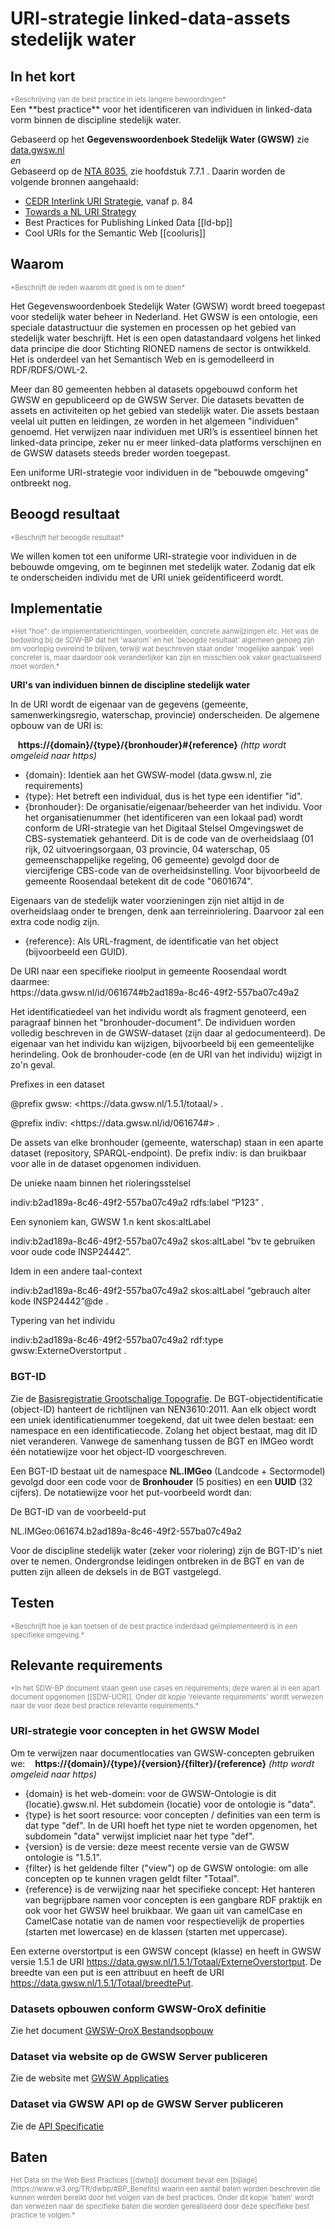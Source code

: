 # URI-strategie linked-data-assets stedelijk water

## In het kort
<div style="color:gray;font-size:0.8em;">*Beschrijving van de best practice in iets langere bewoordingen*</div>
Een **best practice** voor het identificeren van individuen in linked-data vorm binnen de discipline stedelijk water.

Gebaseerd op het **Gegevenswoordenboek Stedelijk Water (GWSW)** zie [data.gwsw.nl](https://data.gwsw.nl)  
*en*  
Gebaseerd op de [NTA 8035](https://www.nen.nl/NEN-Shop/Norm/NTA-80352020-nl.htm), zie hoofdstuk 7.7.1 . 
Daarin worden de volgende bronnen aangehaald:
* [CEDR Interlink URI Strategie](https://www.roadotl.eu/static/media/INTERLINK_D4._Defining_the_Principles_9Okqubw.PDF), vanaf p. 84
* [Towards a NL URI Strategy](https://www.geonovum.nl/uploads/documents/D1-2013-09-19_Towards_a_NL_URI_Strategy.pdf) 
* Best Practices for Publishing Linked Data [[ld-bp]]
* Cool URIs for the Semantic Web [[cooluris]]

## Waarom
<div style="color:gray;font-size:0.8em;">*Beschrijft de reden waarom dit goed is om te doen*</div>

Het Gegevenswoordenboek Stedelijk Water (GWSW) wordt breed toegepast voor stedelijk water beheer in Nederland. Het GWSW is een ontologie, een speciale datastructuur die systemen en processen op het gebied van stedelijk water beschrijft. Het is een open datastandaard volgens het linked data principe die door Stichting RIONED namens de sector is ontwikkeld. Het is onderdeel van het Semantisch Web en is gemodelleerd in RDF/RDFS/OWL-2. 

Meer dan 80 gemeenten hebben al datasets opgebouwd conform het GWSW en gepubliceerd op de GWSW Server. Die datasets bevatten de assets en activiteiten op het gebied van stedelijk water. Die assets bestaan veelal uit putten en leidingen, ze worden in het algemeen "individuen" genoemd. Het verwijzen naar individuen met URI’s is essentieel binnen het linked-data principe, zeker nu er meer linked-data platforms verschijnen en de GWSW datasets steeds breder worden toegepast.

Een uniforme URI-strategie voor individuen in de "bebouwde omgeving" ontbreekt nog. 

## Beoogd resultaat
<div style="color:gray;font-size:0.8em;">*Beschrijft het beoogde resultaat*</div>

We willen komen tot een uniforme URI-strategie voor individuen in de bebouwde omgeving, om te beginnen met stedelijk water. Zodanig dat elk te onderscheiden individu met de URI uniek geïdentificeerd wordt. 

## Implementatie

<div style="color:gray;font-size:0.8em;">*Het "hoe": de implementatierichtingen, voorbeelden, concrete aanwijzingen etc. Het was de bedoeling bij de SDW-BP dat het 'waarom' en het 'beoogde resultaat' algemeen genoeg zijn om voorlopig overeind te blijven, terwijl wat beschreven staat onder 'mogelijke aanpak' veel concreter is, maar daardoor ook veranderlijker kan zijn en misschien ook vaker geactualiseerd moet worden.*</div>

**URI's van individuen binnen de discipline stedelijk water**

In de URI wordt de eigenaar van de gegevens (gemeente, samenwerkingsregio, waterschap, provincie) onderscheiden.
De algemene opbouw van de URI is:

&nbsp;&nbsp;&nbsp;**https://{domain}/{type}/{bronhouder}#{reference}** *(http wordt omgeleid naar https)*

* {domain}: Identiek aan het GWSW-model (data.gwsw.nl, zie requirements)
* {type}: Het betreft een individual, dus is het type een identifier "id".
* {bronhouder}: De organisatie/eigenaar/beheerder van het individu. Voor het organisatienummer (het identificeren van een lokaal pad) wordt conform de URI-strategie van het Digitaal Stelsel Omgevingswet de CBS-systematiek gehanteerd. Dit is de code van de overheidslaag (01 rijk, 02 uitvoeringsorgaan, 03 provincie, 04 waterschap, 05 gemeenschappelijke regeling, 06 gemeente) gevolgd door de viercijferige CBS-code van de overheidsinstelling. Voor bijvoorbeeld de gemeente Roosendaal betekent dit de code "0601674".
<div class="note" title="Andere bronhouder"> <!-- afgeleide titeltekst werkte niet voor remarks -->
Eigenaars van de stedelijk water voorzieningen zijn niet altijd in de overheidslaag onder te brengen, denk aan terreinriolering. Daarvoor zal een extra code nodig zijn.
</div>

* {reference}: Als URL-fragment, de identificatie van het object (bijvoorbeeld een GUID).

<div class="example"><div class="example-title marker">De URI naar een specifieke rioolput in gemeente Roosendaal wordt daarmee:</div>
https://data.gwsw.nl/id/061674#b2ad189a-8c46-49f2-557ba07c49a2 
</div>

Het identificatiedeel van het individu wordt als fragment genoteerd, een paragraaf binnen het "bronhouder-document".
De individuen worden volledig beschreven in de GWSW-dataset (zijn daar al gedocumenteerd). De eigenaar van het individu kan wijzigen, bijvoorbeeld bij een gemeentelijke herindeling. Ook de bronhouder-code (en de URI van het individu) wijzigt in zo'n geval.

<div class="example"><div class="example-title marker"><span>Prefixes in een dataset</span></div>
<p>@prefix gwsw: &lt;https://data.gwsw.nl/1.5.1/totaal/&gt; .</p>
<p>@prefix indiv: &lt;https://data.gwsw.nl/id/061674#&gt; .</p>
</div>

De assets van elke bronhouder (gemeente, waterschap) staan in een aparte dataset (repository, SPARQL-endpoint). De prefix indiv: is dan bruikbaar voor alle in de dataset opgenomen individuen.

<div class="example"><div class="example-title marker"><span>De unieke naam binnen het rioleringsstelsel</span></div>
<p>indiv:b2ad189a-8c46-49f2-557ba07c49a2 rdfs:label “P123” . </p>
</div>

<div class="example"><div class="example-title marker"><span>Een synoniem kan, GWSW 1.n kent skos:altLabel</span></div>
<p>indiv:b2ad189a-8c46-49f2-557ba07c49a2 skos:altLabel “bv te gebruiken voor oude code INSP24442”.</p>
</div>

<div class="example"><div class="example-title marker"><span>Idem in een andere taal-context</span></div>
<p>indiv:b2ad189a-8c46-49f2-557ba07c49a2 skos:altLabel “gebrauch alter kode INSP24442”@de .</p>
</div>

<div class="example"><div class="example-title marker"><span>Typering van het individu</span></div>
<p>indiv:b2ad189a-8c46-49f2-557ba07c49a2	rdf:type gwsw:ExterneOverstortput .</p>
</div>

<div class="note" title="Ter overweging: Alternatieve notaties"> <!-- afgeleide titeltekst werkte niet voor remarks -->
<h3>BGT-ID</h3> 
Zie de <a href="https://docs.geostandaarden.nl/imgeo/catalogus/bgt/">Basisregistratie Grootschalige Topografie</a>. De BGT-objectidentificatie (object-ID) hanteert de richtlijnen van NEN3610:2011. Aan elk object wordt een uniek identificatienummer toegekend, dat uit twee delen bestaat: een namespace en een identificatiecode. Zolang het object bestaat, mag dit ID niet ver­an­deren. Vanwege de samenhang tussen de BGT en IMGeo wordt één notatiewijze voor het object-ID voorgeschreven.

Een BGT-ID bestaat uit de namespace <b>NL.IMGeo</b> (Landcode + Sectormodel) gevolgd door een code voor de <b>Bronhouder</b> (5 posities) en een <b>UUID</b> (32 cijfers).
De notatiewijze voor het put-voorbeeld wordt dan:

<div class="example"><div class="example-title marker"><span>De BGT-ID van de voorbeeld-put</span></div>
<p>NL.IMGeo:061674.b2ad189a-8c46-49f2-557ba07c49a2</p>
</div>

Voor de discipline stedelijk water (zeker voor riolering) zijn de BGT-ID's niet over te nemen. Ondergrondse leidingen ontbreken in de BGT en van de putten zijn alleen de deksels in de BGT vastgelegd.

</div>

## Testen 
<div style="color:gray;font-size:0.8em;">*Beschrijft hoe je kan toetsen of de best practice inderdaad geïmplementeerd is in een specifieke omgeving.*</div>

## Relevante requirements
<div style="color:gray;font-size:0.8em;">*In het SDW-BP document staan geen use cases en requirements; deze waren al in een apart document opgenomen [[SDW-UCR]]. Onder dit kopje 'relevante requirements' wordt verwezen naar de voor deze best practice relevante requirements.*</div>

### URI-strategie voor concepten in het GWSW Model

Om te verwijzen naar documentlocaties van GWSW-concepten gebruiken we:
&nbsp;&nbsp;&nbsp;**https://{domain}/{type}/{version}/{filter}/{reference}** *(http wordt omgeleid naar https)*

* {domain} is het web-domein: voor de GWSW-Ontologie is dit {locatie}.gwsw.nl. Het subdomein {locatie} voor de ontologie is "data".
* {type} is het soort resource: voor concepten / definities van een term is dat type "def". In de URI hoeft het type niet te worden opgenomen, het subdomein "data" verwijst impliciet naar het type "def".
* {version} is de versie: deze meest recente versie van de GWSW ontologie is "1.5.1".
* {filter} is het geldende filter ("view") op de GWSW ontologie: om alle concepten op te kunnen vragen geldt filter "Totaal".
* {reference} is de verwijzing naar het specifieke concept:
Het hanteren van begrijpbare namen voor concepten is een gangbare RDF praktijk en ook voor het GWSW heel bruikbaar. We gaan uit van camelCase en CamelCase notatie van de namen voor respectievelijk de properties (starten met lowercase) en de klassen (starten met uppercase).

Een externe overstortput is een GWSW concept (klasse) en heeft in GWSW versie 1.5.1 de URI https://data.gwsw.nl/1.5.1/Totaal/ExterneOverstortput.
De breedte van een put is een attribuut en heeft de URI https://data.gwsw.nl/1.5.1/Totaal/breedtePut.

### Datasets opbouwen conform GWSW-OroX definitie
Zie het document [GWSW-OroX Bestandsopbouw](https://apps.gwsw.nl/doc/GWSW.orox%20Beschrijving.pdf)

### Dataset via website op de GWSW Server publiceren
Zie de website met [GWSW Applicaties](https://apps.gwsw.nl)

### Dataset via GWSW API op de GWSW Server publiceren
Zie de [API Specificatie](https://apps.gwsw.nl/item_redoc) 

## Baten
<div style="color:gray;font-size:0.8em;">Het Data on the Web Best Practices [[dwbp]] document bevat een [bijlage](https://www.w3.org/TR/dwbp/#BP_Benefits) waarin een aantal baten worden beschreven die kunnen worden bereikt door het volgen van de best practices. Onder dit kopje 'baten' wordt dan verwezen naar de specifieke baten die worden gerealiseerd door deze specifieke best practice te volgen.*</div>
